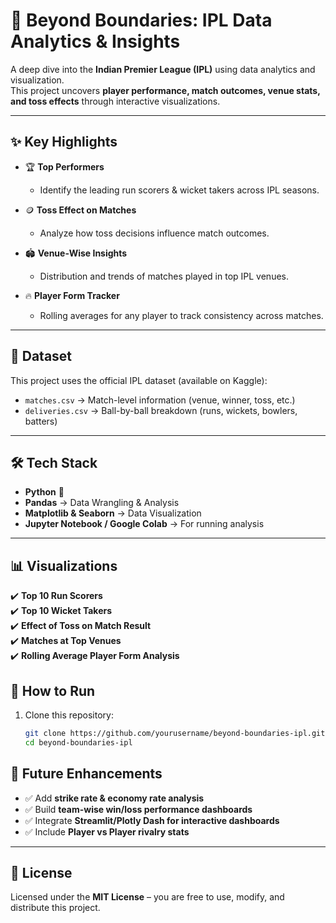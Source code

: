 # 🏏 Beyond Boundaries: IPL Data Analytics & Insights

A deep dive into the **Indian Premier League (IPL)** using data analytics and visualization.  
This project uncovers **player performance, match outcomes, venue stats, and toss effects** through interactive visualizations.

---

## ✨ Key Highlights
- 🏆 **Top Performers**  
  - Identify the leading run scorers & wicket takers across IPL seasons.  

- 🪙 **Toss Effect on Matches**  
  - Analyze how toss decisions influence match outcomes.  

- 🏟️ **Venue-Wise Insights**  
  - Distribution and trends of matches played in top IPL venues.  

- 🔥 **Player Form Tracker**  
  - Rolling averages for any player to track consistency across matches.  

---

## 📂 Dataset
This project uses the official IPL dataset (available on Kaggle):  
- `matches.csv` → Match-level information (venue, winner, toss, etc.)  
- `deliveries.csv` → Ball-by-ball breakdown (runs, wickets, bowlers, batters)  

---

## 🛠️ Tech Stack
- **Python** 🐍  
- **Pandas** → Data Wrangling & Analysis  
- **Matplotlib & Seaborn** → Data Visualization  
- **Jupyter Notebook / Google Colab** → For running analysis  

---

## 📊 Visualizations
✔️ **Top 10 Run Scorers**  
✔️ **Top 10 Wicket Takers**  
✔️ **Effect of Toss on Match Result**  
✔️ **Matches at Top Venues**  
✔️ **Rolling Average Player Form Analysis**  



## 🚀 How to Run
1. Clone this repository:
   ```bash
   git clone https://github.com/yourusername/beyond-boundaries-ipl.git
   cd beyond-boundaries-ipl

## 🔮 Future Enhancements
- ✅ Add **strike rate & economy rate analysis**  
- ✅ Build **team-wise win/loss performance dashboards**  
- ✅ Integrate **Streamlit/Plotly Dash for interactive dashboards**  
- ✅ Include **Player vs Player rivalry stats**  

---

## 📜 License
Licensed under the **MIT License** – you are free to use, modify, and distribute this project.  
